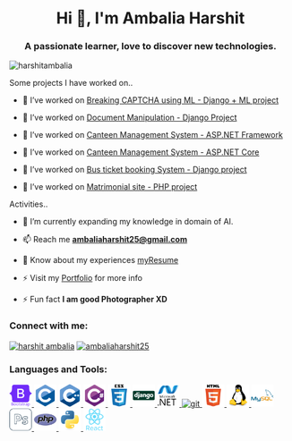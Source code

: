 <!--### Hi there 👋

**HarshitAmbalia/HarshitAmbalia** is a ✨ _special_ ✨ repository because its `README.md` (this file) appears on your GitHub profile.

Here are some ideas to get you started:

- 🔭 I’m currently working on ...
- 🌱 I’m currently learning ...
- 👯 I’m looking to collaborate on ...
- 🤔 I’m looking for help with ...
- 💬 Ask me about ...
- 📫 How to reach me: ...
- 😄 Pronouns: ...
- ⚡ Fun fact: ...
<img align="right" alt="Coder" width="400" src="https://media.giphy.com/media/RbDKaczqWovIugyJmW/giphy.gif" />
-->

<h1 align="center">Hi 👋, I'm Ambalia Harshit</h1>
<h3 align="center">A passionate learner, love to discover new technologies.</h3>

<p align="left"> <img src="https://komarev.com/ghpvc/?username=harshitambalia&label=Profile%20views&color=0e75b6&style=flat" alt="harshitambalia" /> </p>

Some projects I have worked on..

- 🔭 I’ve worked on [Breaking CAPTCHA using ML - Django + ML project](https://github.com/HRAmbalia/CAPTCHA-detection-BISAG)

- 🔭 I’ve worked on [Document Manipulation - Django Project](https://github.com/HRAmbalia/DocEasy)

- 🔭 I’ve worked on [Canteen Management System - ASP.NET Framework](https://github.com/HRAmbalia/CMS_AspNetFramework)

- 🔭 I’ve worked on [Canteen Management System - ASP.NET Core](https://github.com/HRAmbalia/ASPnet-Core-Canteen-Management-System)

- 🔭 I’ve worked on [Bus ticket booking System - Django project](https://github.com/HRAmbalia/Bus-ticket-booking)

- 🔭 I’ve worked on [Matrimonial site - PHP project](https://github.com/HRAmbalia/PHP-Matrimonial-site)

Activities..

- 🌱 I’m currently expanding my knowledge in domain of AI.

- 📫 Reach me **ambaliaharshit25@gmail.com**

- 📄 Know about my experiences [myResume](https://drive.google.com/file/d/1l_6qhsk3juuCkSip6TEVuNJVVBH1YROX/view?usp=sharing)

- ⚡ Visit my [Portfolio](https://hrambalia.github.io/) for more info

- ⚡ Fun fact **I am good Photographer XD**

<h3 align="left">Connect with me:</h3>
<p align="left">
<a href="https://linkedin.com/in/harshit-ambalia" target="blank"><img align="center" src="https://raw.githubusercontent.com/rahuldkjain/github-profile-readme-generator/master/src/images/icons/Social/linked-in-alt.svg" alt="harshit ambalia" height="30" width="40" /></a>
<a href="https://www.hackerrank.com/ambaliaharshit25" target="blank"><img align="center" src="https://raw.githubusercontent.com/rahuldkjain/github-profile-readme-generator/master/src/images/icons/Social/hackerrank.svg" alt="ambaliaharshit25" height="30" width="40" /></a>
</p>

<h3 align="left">Languages and Tools:</h3>
<p align="left"> <a href="https://getbootstrap.com" target="_blank" rel="noreferrer"> <img src="https://raw.githubusercontent.com/devicons/devicon/master/icons/bootstrap/bootstrap-plain-wordmark.svg" alt="bootstrap" width="40" height="40"/> </a> <a href="https://www.cprogramming.com/" target="_blank" rel="noreferrer"> <img src="https://raw.githubusercontent.com/devicons/devicon/master/icons/c/c-original.svg" alt="c" width="40" height="40"/> </a> <a href="https://www.w3schools.com/cpp/" target="_blank" rel="noreferrer"> <img src="https://raw.githubusercontent.com/devicons/devicon/master/icons/cplusplus/cplusplus-original.svg" alt="cplusplus" width="40" height="40"/> </a> <a href="https://www.w3schools.com/cs/" target="_blank" rel="noreferrer"> <img src="https://raw.githubusercontent.com/devicons/devicon/master/icons/csharp/csharp-original.svg" alt="csharp" width="40" height="40"/> </a> <a href="https://www.w3schools.com/css/" target="_blank" rel="noreferrer"> <img src="https://raw.githubusercontent.com/devicons/devicon/master/icons/css3/css3-original-wordmark.svg" alt="css3" width="40" height="40"/> </a> <a href="https://www.djangoproject.com/" target="_blank" rel="noreferrer"> <img src="https://raw.githubusercontent.com/devicons/devicon/master/icons/django/django-original.svg" alt="django" width="40" height="40"/> </a> <a href="https://dotnet.microsoft.com/" target="_blank" rel="noreferrer"> <img src="https://raw.githubusercontent.com/devicons/devicon/master/icons/dot-net/dot-net-original-wordmark.svg" alt="dotnet" width="40" height="40"/> </a> <a href="https://git-scm.com/" target="_blank" rel="noreferrer"> <img src="https://www.vectorlogo.zone/logos/git-scm/git-scm-icon.svg" alt="git" width="40" height="40"/> </a> <a href="https://www.w3.org/html/" target="_blank" rel="noreferrer"> <img src="https://raw.githubusercontent.com/devicons/devicon/master/icons/html5/html5-original-wordmark.svg" alt="html5" width="40" height="40"/> </a> <a href="https://www.linux.org/" target="_blank" rel="noreferrer"> <img src="https://raw.githubusercontent.com/devicons/devicon/master/icons/linux/linux-original.svg" alt="linux" width="40" height="40"/> </a> <a href="https://www.mysql.com/" target="_blank" rel="noreferrer"> <img src="https://raw.githubusercontent.com/devicons/devicon/master/icons/mysql/mysql-original-wordmark.svg" alt="mysql" width="40" height="40"/> </a> <a href="https://www.photoshop.com/en" target="_blank" rel="noreferrer"> <img src="https://raw.githubusercontent.com/devicons/devicon/master/icons/photoshop/photoshop-line.svg" alt="photoshop" width="40" height="40"/> </a> <a href="https://www.php.net" target="_blank" rel="noreferrer"> <img src="https://raw.githubusercontent.com/devicons/devicon/master/icons/php/php-original.svg" alt="php" width="40" height="40"/> </a> <a href="https://www.python.org" target="_blank" rel="noreferrer"> <img src="https://raw.githubusercontent.com/devicons/devicon/master/icons/python/python-original.svg" alt="python" width="40" height="40"/> </a> <a href="https://reactjs.org/" target="_blank" rel="noreferrer"> <img src="https://raw.githubusercontent.com/devicons/devicon/master/icons/react/react-original-wordmark.svg" alt="react" width="40" height="40"/> </a> </p>

